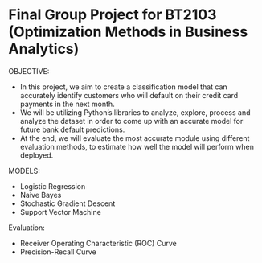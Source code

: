 # Final Group Project for BT2103 (Optimization Methods in Business Analytics)
OBJECTIVE:
- In this project, we aim to create a classification model that can accurately identify customers who will default on their credit card payments in the next month.
- We will be utilizing Python’s libraries to analyze, explore, process and analyze the dataset in order to come up with an accurate model for future bank default predictions. 
- At the end, we will evaluate the most accurate module using different evaluation methods, to estimate how well the model will perform when deployed.

MODELS:
- Logistic Regression
- Naive Bayes
- Stochastic Gradient Descent
- Support Vector Machine

Evaluation:
- Receiver Operating Characteristic (ROC) Curve
- Precision-Recall Curve
